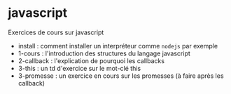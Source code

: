 # javascript

Exercices de cours sur javascript

- install : comment installer un interpréteur comme `nodejs` par exemple  
- 1-cours : l'introduction des structures du langage javascript  
- 2-callback : l'explication de pourquoi les callbacks  
- 3-this : un td d'exercice sur le mot-clé this  
- 3-promesse : un exercice en cours sur les promesses (à faire après les callback)
